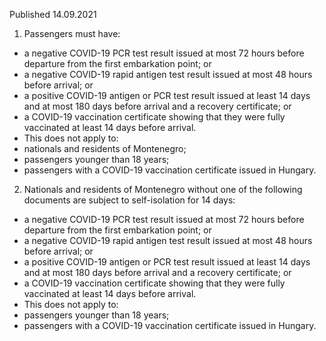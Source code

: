 Published 14.09.2021
1. Passengers must have:
- a negative COVID-19 PCR test result issued at most 72 hours before departure from the first embarkation point; or
- a negative COVID-19 rapid antigen test result issued at most 48 hours before arrival; or
- a positive COVID-19 antigen or PCR test result issued at least 14 days and at most 180 days before arrival and a recovery certificate; or
- a COVID-19 vaccination certificate showing that they were fully vaccinated at least 14 days before arrival.
- This does not apply to:
- nationals and residents of Montenegro;
- passengers younger than 18 years;
- passengers with a COVID-19 vaccination certificate issued in Hungary.
2. Nationals and residents of Montenegro without one of the following documents are subject to self-isolation for 14 days:
- a negative COVID-19 PCR test result issued at most 72 hours before departure from the first embarkation point; or
- a negative COVID-19 rapid antigen test result issued at most 48 hours before arrival; or
- a positive COVID-19 antigen or PCR test result issued at least 14 days and at most 180 days before arrival and a recovery certificate; or
- a COVID-19 vaccination certificate showing that they were fully vaccinated at least 14 days before arrival.
- This does not apply to:
- passengers younger than 18 years;
- passengers with a COVID-19 vaccination certificate issued in Hungary.
